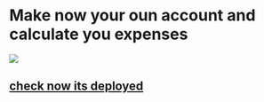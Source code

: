 # Make now your oun account and calculate you expenses

![](https://media.giphy.com/media/uKAoJmo9XaD9r0H60Y/giphy.gif)

## [ check now its deployed](https://laughing-franklin-450b3d.netlify.app/)
